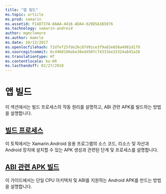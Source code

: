 ```yaml
---
title: "앱 빌드"
ms.topic: article
ms.prod: xamarin
ms.assetid: F14D737A-8AAA-4416-ADA4-029D5A1B5076
ms.technology: xamarin-android
author: mgmclemore
ms.author: mamcle
ms.date: 10/13/2017
ms.openlocfilehash: f2dfef25fde26c87d91ce3f9a83e658a4981d179
ms.sourcegitcommit: 6cd40d190abe38edd50fc74331be15324a845a28
ms.translationtype: HT
ms.contentlocale: ko-KR
ms.lasthandoff: 02/27/2018
---
```

# <a name="building-apps"></a>앱 빌드

이 섹션에서는 빌드 프로세스의 작동 원리를 설명하고, ABI 관련 APK를 빌드하는 방법을 설명합니다.



##  <a name="build-processandroiddeploy-testbuilding-appsbuild-processmd"></a>[빌드 프로세스](~/android/deploy-test/building-apps/build-process.md)

이 토픽에서는 Xamarin.Android 응용 프로그램의 소스 코드, 리소스 및 자산과 Android 장치에 설치할 수 있는 APK 생성과 관련된 단계 및 프로세스를 설명합니다.


##  <a name="building-abi-specific-apksandroiddeploy-testbuilding-appsabi-specific-apksmd"></a>[ABI 관련 APK 빌드](~/android/deploy-test/building-apps/abi-specific-apks.md)

이 가이드에서는 단일 CPU 아키텍처 및 ABI를 지원하는 Android APK를 만드는 방법을 설명합니다.
